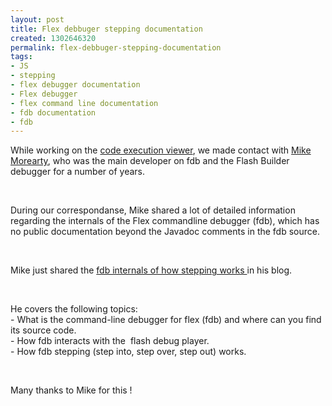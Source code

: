 ```yaml
---
layout: post
title: Flex debbuger stepping documentation
created: 1302646320
permalink: flex-debbuger-stepping-documentation
tags:
- JS
- stepping
- flex debugger documentation
- Flex debugger
- flex command line documentation
- fdb documentation
- fdb
---
```

<p>While working on the <a href="http://www.tikalk.com/flex/code-execution-viewer">code execution viewer</a>, we made contact with <a href="http://www.morearty.com/blog/about/">Mike Morearty</a>, who was the main developer on fdb and the Flash Builder debugger for a number of years.</p>
<p>&nbsp;</p>
<p>During our correspondanse, Mike shared a lot of detailed information regarding the internals of the Flex commandline debugger (fdb), which has no public documentation beyond the Javadoc comments in the fdb source.</p>
<p>&nbsp;</p>
<p>Mike just shared the <a href="http://www.morearty.com/blog/2011/04/10/fdb-the-flex-debugger-internals-of-how-stepping-works/">fdb internals of how stepping works </a>in his blog.&nbsp;</p>
<p>&nbsp;</p>
<p>He&nbsp;covers the following topics:<br />
- What is the command-line debugger for flex (fdb) and where can you find its source code.<br />
- How fdb interacts with the&nbsp; flash debug player.<br />
- How fdb stepping (step into, step over, step out) works.</p>
<p>&nbsp;</p>
<p>Many thanks to Mike for this !</p>
